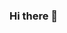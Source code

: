 ### Hi there 👋

<!--
**UosakiMasahide/UosakiMasahide** is a ✨ _special_ ✨ repository because its `README.md` (this file) appears on your GitHub profile.

[![Top Langs](https://github-readme-stats.vercel.app/api/top-langs/?username={UoChanN}
)](https://github.com/anuraghazra/github-readme-stats)
